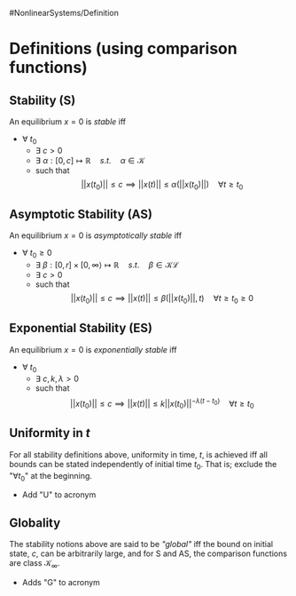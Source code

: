 #NonlinearSystems/Definition 
# Definitions (using comparison functions)

## Stability (S) 
An equilibrium $x=0$ is *stable* iff
- $\forall ~ t_0$ 
	- $\exists ~ c > 0$
	- $\exists~\alpha:[0,c]\mapsto\mathbb{R} \quad s.t.\quad \alpha \in \mathcal{K}$
	- such that
$$ ||x(t_0)||\leq c \implies ||x(t)|| \leq \alpha(||x(t_0)||) \quad \forall t\geq t_0$$

## Asymptotic Stability (AS)
An equilibrium $x=0$ is *asymptotically stable* iff
- $\forall ~ t_0 \geq 0$ 
	- $\exists~\beta:[0,r]\times[0,\infty\rangle\mapsto\mathbb{R} \quad s.t.\quad \beta \in \mathcal{KL}$
	- $\exists ~ c > 0$
	- such that
$$ ||x(t_0)||\leq c \implies ||x(t)|| \leq \beta(||x(t_0)||,t) \quad \forall t\geq t_0 \geq 0$$
## Exponential Stability (ES)
An equilibrium $x=0$ is *exponentially stable* iff
- $\forall ~ t_0$ 
	- $\exists ~ c,k,\lambda > 0$
	- such that
$$ ||x(t_0)||\leq c \implies ||x(t)|| \leq k||x(t_0)||^{-\lambda(t-t_0)} \quad \forall t\geq t_0$$

## Uniformity in $t$
For all stability definitions above, uniformity in time, $t$, is achieved iff all bounds can be stated independently of initial time $t_0$. That is; exclude the "$\forall t_0$" at the beginning.
- Add "U" to acronym

## Globality
The stability notions above are said to be *"global"* iff the bound on initial state, $c$, can be arbitrarily large, and for S and AS, the comparison functions are class $\mathcal{K}_\infty$.
- Adds "G" to acronym
